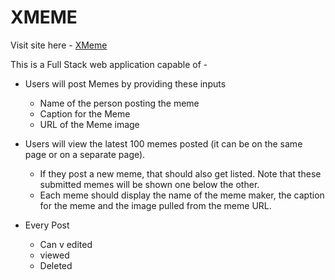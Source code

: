 # XMEME
Visit site here - [XMeme]( https://pacific-bayou-29804.herokuapp.com/)

This is a Full Stack web application capable of -
* Users will post Memes by providing these inputs
    * Name of the person posting the meme
    * Caption for the Meme
    * URL of the Meme image

* Users will view the latest 100 memes posted (it can be on the same page or on a separate page).
    * If they post a new meme, that should also get listed. Note that these submitted memes will be shown one below the other.
    * Each meme should display the name of the meme maker, the caption for the meme and the image pulled from the meme URL.
* Every Post
    * Can v edited
    * viewed
    * Deleted


